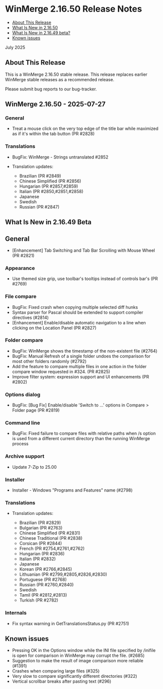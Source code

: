 # WinMerge 2.16.50 Release Notes

* [About This Release](#about-this-release)
* [What Is New in 2.16.50](#what-is-new-in-21650)
* [What Is New in 2.16.49 beta?](#what-is-new-in-21649-beta)
* [Known issues](#known-issues)

July 2025

## About This Release

This is a WinMerge 2.16.50 stable release.
This release replaces earlier WinMerge stable releases as a recommended release.

Please submit bug reports to our bug-tracker.

## WinMerge 2.16.50 - 2025-07-27

### General

* Treat a mouse click on the very top edge of the title bar while maximized
  as if it's within the tab button (PR #2828)

### Translations

* BugFix: WinMerge - Strings untranslated #2852
* Translation updates:

  * Brazilian (PR #2849)
  * Chinese Simplified (PR #2856)
  * Hungarian (PR #2857,#2859)
  * Italian (PR #2850,#2851,#2858)
  * Japanese
  * Swedish
  * Russian (PR #2847)

## What Is New in 2.16.49 Beta

## General

* \[Enhancement] Tab Switching and Tab Bar Scrolling with Mouse Wheel (PR #2821)

### Appearance

* Use themed size grip, use toolbar's tooltips instead of controls bar's
  (PR #2769)

### File compare

* BugFix: Fixed crash when copying multiple selected diff hunks
* Syntax parser for Pascal should be extended to support compiler directives
  (#2814)
* \[Enhancement] Enable/disable automatic navigation to a line when clicking on
  the Location Panel (PR #2827)

### Folder compare

* BugFix: WinMerge shows the timestamp of the non-existent file (#2764)
* BugFix: Manual Refresh of a single folder undoes the comparison for most
  other folders randomly (#2792)
* Add the feature to compare multiple files in one action in the folder compare
  window requested in #324. (PR #2825)
* Improve filter system: expression support and UI enhancements (PR #2802)

### Options dialog

* BugFix: \[Bug Fix] Enable/disable 'Switch to ...' options in Compare > Folder
  page (PR #2819)

### Command line

* BugFix: Fixed failure to compare files with relative paths when /s option
  is used from a different current directory than the running WinMerge process

### Archive support

* Update 7-Zip to 25.00

### Installer

* Installer - Windows "Programs and Features" name (#2798)

### Translations

* Translation updates:

  * Brazilian (PR #2829)
  * Bulgarian (PR #2763)
  * Chinese Simplified (PR #2831)
  * Chinese Traditional (PR #2838)
  * Corsican (PR #2844)
  * French (PR #2754,#2761,#2762)
  * Hungarian (PR #2836)
  * Italian (PR #2832)
  * Japanese
  * Korean (PR #2766,#2845)
  * Lithuanian (PR #2799,#2805,#2826,#2830)
  * Portuguese (PR #2768)
  * Russian (PR #2760,#2840)
  * Swedish
  * Tamil (PR #2812,#2813)
  * Turkish (PR #2782)

### Internals

* Fix syntax warning in GetTranslationsStatus.py (PR #2751)

## Known issues

* Pressing OK in the Options window while the INI file specified by /inifile is open for comparison in WinMerge may corrupt the file. (#2685)
* Suggestion to make the result of image comparison more reliable (#1391)
* Crashes when comparing large files (#325)
* Very slow to compare significantly different directories (#322)
* Vertical scrollbar breaks after pasting text (#296)
